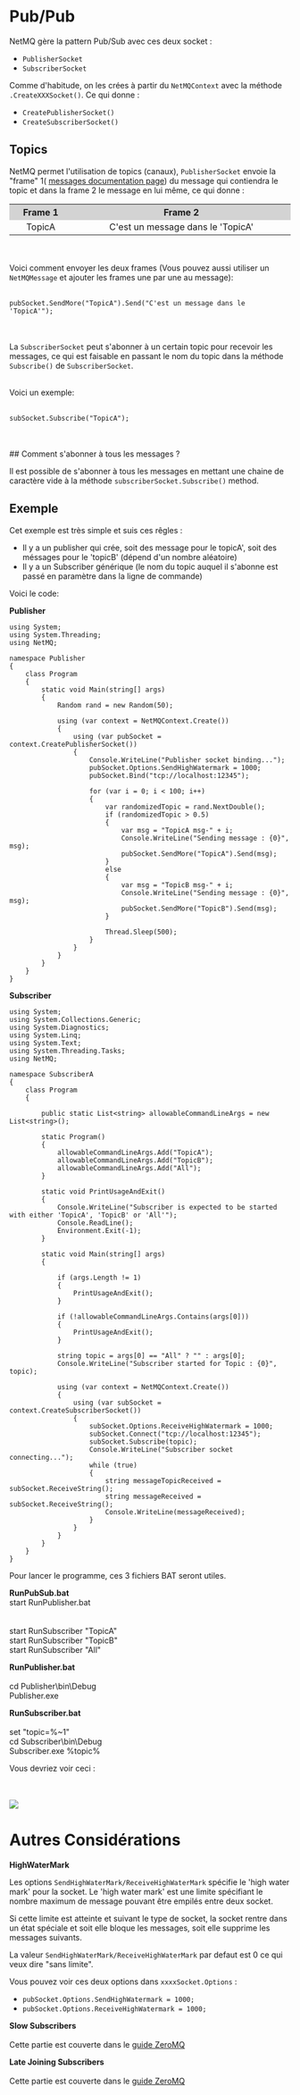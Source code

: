 Pub/Pub
=====

NetMQ gère la pattern Pub/Sub avec ces deux socket :

+ <code>PublisherSocket</code>
+ <code>SubscriberSocket</code>

Comme d'habitude, on les crées à partir du <code>NetMQContext</code> avec la méthode <code>.CreateXXXSocket()</code>.
Ce qui donne : 

+ <code>CreatePublisherSocket()</code>
+ <code>CreateSubscriberSocket()</code>


## Topics

NetMQ permet l'utilisation de topics (canaux), <code>PublisherSocket</code> envoie la "frame" 1( [messages documentation page](https://github.com/zeromq/netmq/blob/master/docs/message.md)) du message qui contiendra le topic et dans la frame 2 le message en lui même, ce qui donne :

<table CellSpacing="0" Padding="0">
<tr bgcolor="LightGray">
<th width="100px" style="text-align:center; ">Frame 1</th>
<th width="400px" style="text-align:center; ">Frame 2</th>
</tr>
<tr>
<td width="80px" style="text-align:center; ">TopicA</td>
<td width="400px" style="text-align:center;">C'est un message dans le 'TopicA'</td>
</tr>
</table>

<br/>
<br/>
Voici comment envoyer les deux frames (Vous pouvez aussi utiliser un <code>NetMQMessage</code> et ajouter les frames une par une au message):
<br/>
<br/>


    pubSocket.SendMore("TopicA").Send("C'est un message dans le 'TopicA'");

<br/>
<br/>
La <code>SubscriberSocket</code> peut s'abonner à un certain topic pour recevoir les messages, ce qui est faisable en passant le nom du topic dans la méthode <code>Subscribe()</code> de <code>SubscriberSocket</code>.
<br/>
<br/>

Voici un exemple:
<br/>
<br/>

    subSocket.Subscribe("TopicA");

<br/>
<br/>
## Comment s'abonner à tous les messages ?

Il est possible de s'abonner à tous les messages en mettant une chaine de caractère vide à la méthode <code>subscriberSocket.Subscribe()</code> method. 


## Exemple

Cet exemple est très simple et suis ces rêgles : 

+ Il y a un publisher qui crée, soit des message pour le  topicA', soit des méssages pour le 'topicB' (dépend d'un nombre aléatoire)
+ Il y a un Subscriber générique (le nom du topic auquel il s'abonne est passé en paramètre dans la ligne de commande)

Voici le code:

**Publisher**

    using System;
    using System.Threading;
    using NetMQ;

    namespace Publisher
    {
        class Program
        {
            static void Main(string[] args)
            {
                Random rand = new Random(50);

                using (var context = NetMQContext.Create())
                {
                    using (var pubSocket = context.CreatePublisherSocket())
                    {
                        Console.WriteLine("Publisher socket binding...");
                        pubSocket.Options.SendHighWatermark = 1000;
                        pubSocket.Bind("tcp://localhost:12345");

                        for (var i = 0; i < 100; i++)
                        {
                            var randomizedTopic = rand.NextDouble();
                            if (randomizedTopic > 0.5)
                            {
                                var msg = "TopicA msg-" + i;
                                Console.WriteLine("Sending message : {0}", msg);
                                pubSocket.SendMore("TopicA").Send(msg);
                            }
                            else
                            {
                                var msg = "TopicB msg-" + i;
                                Console.WriteLine("Sending message : {0}", msg);
                                pubSocket.SendMore("TopicB").Send(msg);
                            }

                            Thread.Sleep(500);
                        }
                    }
                }
            }
        }
    }


**Subscriber**

    using System;
    using System.Collections.Generic;
    using System.Diagnostics;
    using System.Linq;
    using System.Text;
    using System.Threading.Tasks;
    using NetMQ;

    namespace SubscriberA
    {
        class Program
        {

            public static List<string> allowableCommandLineArgs = new List<string>();

            static Program()
            {
                allowableCommandLineArgs.Add("TopicA");
                allowableCommandLineArgs.Add("TopicB");
                allowableCommandLineArgs.Add("All");
            }

            static void PrintUsageAndExit()
            {
                Console.WriteLine("Subscriber is expected to be started with either 'TopicA', 'TopicB' or 'All'");
                Console.ReadLine();
                Environment.Exit(-1);
            }

            static void Main(string[] args)
            {

                if (args.Length != 1)
                {
                    PrintUsageAndExit();
                }

                if (!allowableCommandLineArgs.Contains(args[0]))
                {
                    PrintUsageAndExit();
                }

                string topic = args[0] == "All" ? "" : args[0];
                Console.WriteLine("Subscriber started for Topic : {0}", topic);

                using (var context = NetMQContext.Create())
                {
                    using (var subSocket = context.CreateSubscriberSocket())
                    {
                        subSocket.Options.ReceiveHighWatermark = 1000;
                        subSocket.Connect("tcp://localhost:12345");
                        subSocket.Subscribe(topic);
                        Console.WriteLine("Subscriber socket connecting...");
                        while (true)
                        {
                            string messageTopicReceived = subSocket.ReceiveString();
                            string messageReceived = subSocket.ReceiveString();
                            Console.WriteLine(messageReceived);
                        }
                    }
                }            
            }
        }
    }


Pour lancer le programme, ces 3 fichiers BAT seront utiles.


**RunPubSub.bat**
<br/>
start RunPublisher.bat<br/>
<br/>
<br/>
start RunSubscriber "TopicA"<br/>
start RunSubscriber "TopicB"<br/>
start RunSubscriber "All"<br/>


**RunPublisher.bat**
<br/>
<br/>
cd Publisher\bin\Debug<br/>
Publisher.exe<br/>

**RunSubscriber.bat**
<br/>
<br/>
set "topic=%~1"<br/>
cd Subscriber\bin\Debug<br/>
Subscriber.exe %topic%<br/>



Vous devriez voir ceci :


<br/>
<br/>
<img src="https://raw.githubusercontent.com/zeromq/netmq/master/docs/Images/PubSubUsingTopics.png"/>




Autres Considérations
=====

**HighWaterMark**


Les options <code>SendHighWaterMark/ReceiveHighWaterMark</code> spécifie le 'high water mark' pour la socket. Le 'high water mark' est une limite spécifiant le nombre maximum de message pouvant être empilés entre deux socket.

Si cette limite est atteinte et suivant le type de socket, la socket rentre dans un état spéciale et soit elle bloque les messages, soit elle supprime les messages suivants.

La valeur <code>SendHighWaterMark/ReceiveHighWaterMark</code> par defaut est 0 ce qui veux dire "sans limite".

Vous pouvez voir ces deux options dans <code>xxxxSocket.Options</code> :

+  <code>pubSocket.Options.SendHighWatermark = 1000;</code>
+  <code>pubSocket.Options.ReceiveHighWatermark = 1000;</code>


**Slow Subscribers**
<br/>
<br/>
Cette partie est couverte dans le <a href="http://zguide.zeromq.org/php:chapter5" target="_blank">guide ZeroMQ</a>


**Late Joining Subscribers**
<br/>
<br/>
Cette partie est couverte dans le <a href="http://zguide.zeromq.org/php:chapter5" target="_blank">guide ZeroMQ</a>
